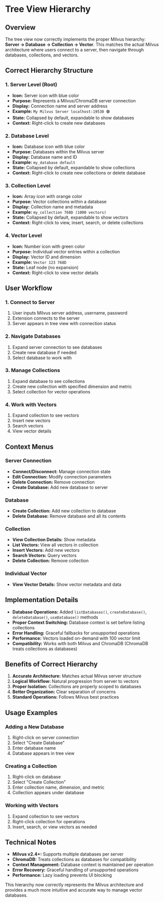 # Tree View Hierarchy

## Overview

The tree view now correctly implements the proper Milvus hierarchy: **Server → Database → Collection → Vector**. This matches the actual Milvus architecture where users connect to a server, then navigate through databases, collections, and vectors.

## Correct Hierarchy Structure

### 1. Server Level (Root)

- **Icon:** Server icon with blue color
- **Purpose:** Represents a Milvus/ChromaDB server connection
- **Display:** Connection name and server address
- **Example:** `My Milvus Server localhost:19530 🟢`
- **State:** Collapsed by default, expandable to show databases
- **Context:** Right-click to create new databases

### 2. Database Level

- **Icon:** Database icon with blue color
- **Purpose:** Databases within the Milvus server
- **Display:** Database name and ID
- **Example:** `my_database default`
- **State:** Collapsed by default, expandable to show collections
- **Context:** Right-click to create new collections or delete database

### 3. Collection Level

- **Icon:** Array icon with orange color
- **Purpose:** Vector collections within a database
- **Display:** Collection name and metadata
- **Example:** `my_collection 768D (1000 vectors)`
- **State:** Collapsed by default, expandable to show vectors
- **Context:** Right-click to view, insert, search, or delete collections

### 4. Vector Level

- **Icon:** Number icon with green color
- **Purpose:** Individual vector entries within a collection
- **Display:** Vector ID and dimension
- **Example:** `Vector 123 768D`
- **State:** Leaf node (no expansion)
- **Context:** Right-click to view vector details

## User Workflow

### 1. Connect to Server

1. User inputs Milvus server address, username, password
2. Extension connects to the server
3. Server appears in tree view with connection status

### 2. Navigate Databases

1. Expand server connection to see databases
2. Create new database if needed
3. Select database to work with

### 3. Manage Collections

1. Expand database to see collections
2. Create new collection with specified dimension and metric
3. Select collection for vector operations

### 4. Work with Vectors

1. Expand collection to see vectors
2. Insert new vectors
3. Search vectors
4. View vector details

## Context Menus

### Server Connection

- **Connect/Disconnect:** Manage connection state
- **Edit Connection:** Modify connection parameters
- **Delete Connection:** Remove connection
- **Create Database:** Add new database to server

### Database

- **Create Collection:** Add new collection to database
- **Delete Database:** Remove database and all its contents

### Collection

- **View Collection Details:** Show metadata
- **List Vectors:** View all vectors in collection
- **Insert Vectors:** Add new vectors
- **Search Vectors:** Query vectors
- **Delete Collection:** Remove collection

### Individual Vector

- **View Vector Details:** Show vector metadata and data

## Implementation Details

- **Database Operations:** Added `listDatabases()`, `createDatabase()`, `deleteDatabase()`, `useDatabase()` methods
- **Proper Context Switching:** Database context is set before listing collections
- **Error Handling:** Graceful fallbacks for unsupported operations
- **Performance:** Vectors loaded on-demand with 100 vector limit
- **Compatibility:** Works with both Milvus and ChromaDB (ChromaDB treats collections as databases)

## Benefits of Correct Hierarchy

1. **Accurate Architecture:** Matches actual Milvus server structure
2. **Logical Workflow:** Natural progression from server to vectors
3. **Proper Isolation:** Collections are properly scoped to databases
4. **Better Organization:** Clear separation of concerns
5. **Standard Operations:** Follows Milvus best practices

## Usage Examples

### Adding a New Database

1. Right-click on server connection
2. Select "Create Database"
3. Enter database name
4. Database appears in tree view

### Creating a Collection

1. Right-click on database
2. Select "Create Collection"
3. Enter collection name, dimension, and metric
4. Collection appears under database

### Working with Vectors

1. Expand collection to see vectors
2. Right-click collection for operations
3. Insert, search, or view vectors as needed

## Technical Notes

- **Milvus v2.4+:** Supports multiple databases per server
- **ChromaDB:** Treats collections as databases for compatibility
- **Context Management:** Database context is maintained per operation
- **Error Recovery:** Graceful handling of unsupported operations
- **Performance:** Lazy loading prevents UI blocking

This hierarchy now correctly represents the Milvus architecture and provides a much more intuitive and accurate way to manage vector databases.
